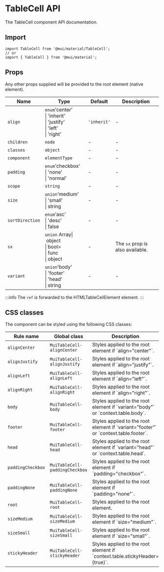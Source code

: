 # TableCell API

The TableCell component API documentation.

## Import

```
import TableCell from '@mui/material/TableCell';
// or
import { TableCell } from '@mui/material';
```

## Props

Any other props supplied will be provided to the root element (native element).

| Name | Type | Default | Description |
| --- | --- | --- | --- |
| `align` | `enum`'center'<br>\| 'inherit'<br>\| 'justify'<br>\| 'left'<br>\| 'right' | `'inherit'` | - |
| `children` | `node` | - | - |
| `classes` | `object` | - | - |
| `component` | `elementType` | - | - |
| `padding` | `enum`'checkbox'<br>\| 'none'<br>\| 'normal' | - | - |
| `scope` | `string` | - | - |
| `size` | `union`'medium'<br>\| 'small'<br>\| string | - | - |
| `sortDirection` | `enum`'asc'<br>\| 'desc'<br>\| false | - | - |
| `sx` | `union` Array\| object<br>\| bool><br>\| func<br>\| object | - | The `sx` prop is also available. |
| `variant` | `union`'body'<br>\| 'footer'<br>\| 'head'<br>\| string | - | - |

:::info
The `ref` is forwarded to the HTMLTableCellElement element.
:::

## CSS classes

The component can be styled using the following CSS classes:

| Rule name | Global class | Description |
| --- | --- | --- |
| `alignCenter` | `MuiTableCell-alignCenter` | Styles applied to the root element if \`align="center"\`. |
| `alignJustify` | `MuiTableCell-alignJustify` | Styles applied to the root element if \`align="justify"\`. |
| `alignLeft` | `MuiTableCell-alignLeft` | Styles applied to the root element if \`align="left"\`. |
| `alignRight` | `MuiTableCell-alignRight` | Styles applied to the root element if \`align="right"\`. |
| `body` | `MuiTableCell-body` | Styles applied to the root element if \`variant="body"\` or \`context.table.body\`. |
| `footer` | `MuiTableCell-footer` | Styles applied to the root element if \`variant="footer"\` or \`context.table.footer\`. |
| `head` | `MuiTableCell-head` | Styles applied to the root element if \`variant="head"\` or \`context.table.head\`. |
| `paddingCheckbox` | `MuiTableCell-paddingCheckbox` | Styles applied to the root element if \`padding="checkbox"\`. |
| `paddingNone` | `MuiTableCell-paddingNone` | Styles applied to the root element if \`padding="none"\`. |
| `root` | `MuiTableCell-root` | Styles applied to the root element. |
| `sizeMedium` | `MuiTableCell-sizeMedium` | Styles applied to the root element if \`size="medium"\`. |
| `sizeSmall` | `MuiTableCell-sizeSmall` | Styles applied to the root element if \`size="small"\`. |
| `stickyHeader` | `MuiTableCell-stickyHeader` | Styles applied to the root element if \`context.table.stickyHeader={true}\`. |